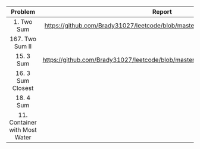 | Problem   | Report   | Present  |
|:---------:|:--------:|:--------:|
|1. Two Sum | https://github.com/Brady31027/leetcode/blob/master/reports/two_sums_series.pdf | 2017/03/06 |
|167. Two Sum II |||
|15. 3 Sum       |https://github.com/Brady31027/leetcode/blob/master/reports/two_sums_series2.pdf | 2107.03/06 |
|16. 3 Sum Closest|||
|18. 4 Sum|||
|11. Container with Most Water|||

